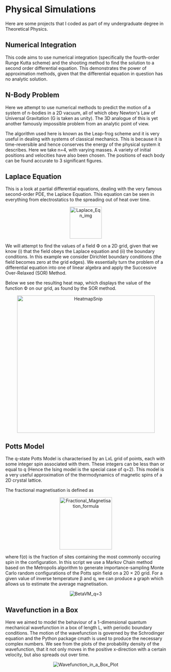 # Physical Simulations
Here are some projects that I coded as part of my undergraduate degree in Theoretical Physics.

## Numerical Integration
This code aims to use numerical integration (specifically the fourth-order Runge Kutta scheme) and the shooting method to find the solution to a second order differential equation. This demonstrates the power of approximation methods, given that the differential equation in question has no analytic solution.

## N-Body Problem
Here we attempt to use numerical methods to predict the motion of a system of n-bodies in a 2D vacuum, all of which obey Newton's Law of Universal Gravitation (G is taken as unity). The 3D analogue of this is yet another famously impossible problem from an analytic point of view.
 
The algorithm used here is known as the Leap-frog scheme and it is very useful in dealing with systems of classical mechanics. This is because it is time-reversible and hence conserves the energy of the physical system it describes. Here we take n=4, with varying masses. A variety of initial positions and velocities have also been chosen. The positions of each body can be found accurate to 3 significant figures. 

## Laplace Equation
This is a look at partial differential equations, dealing with the very famous second-order PDE, the Laplace Equation. This equation can be seen in everything from electrostatics to the spreading out of heat over time. 

<p align="center"><img width="100" alt="Laplace_Eqn_img" src="https://user-images.githubusercontent.com/87008016/223087724-9359976c-0d4f-440c-864b-22aaf626ced3.png"></p>

We will attempt to find the values of a field Ф on a 2D grid, given that we know (i) that the field obeys the Laplace equation and (ii) the boundary conditions. In this example we consider Dirichlet boundary conditions (the field becomes zero at the grid edges). We essentially turn the problem of a differential equation into one of linear algebra and apply the Successive Over-Relaxed (SOR) Method.

Below we see the resulting heat map, which displays the value of the function Ф on our grid, as found by the SOR method.

<p align="center"><img width="431" alt="HeatmapSnip" src="https://user-images.githubusercontent.com/87008016/223085105-5aa38230-d4c5-4b03-9086-d1d49fa97705.PNG"></p>

## Potts Model
The q-state Potts Model is characterised by an LxL grid of points, each with some integer spin associated with them. These integers can be less than or equal to q (Hence the Ising model is the special case of q=2). This model is a very useful approximation of the thermodynamics of magnetic spins of a 2D crystal lattice. 

The fractional magnetisation is defined as 

<p align="center"><img width="164" alt="Fractional_Magnetisation_formula" src="https://user-images.githubusercontent.com/87008016/223083987-6a6a5eaa-d76b-4659-aff0-5419098285fb.PNG"></p>

where f(σ) is the fraction of sites containing the most commonly occuring spin in the configuration. In this script we use a Markov Chain method based on the Metropolis algorithm to generate importance-sampling Monte Carlo random configurations of the Potts spin field on a 20 × 20 grid. For a given value of inverse temperature β and q, we can produce a graph which allows us to estimate the average magnetisation.

<p align="center"><img alt="BetaVM_q=3" src="https://user-images.githubusercontent.com/87008016/223084223-3aa87cad-e915-40f4-89db-030113edb5f1.png"></p>

 ## Wavefunction in a Box
 
Here we aimed to model the behaviour of a 1-dimensional quantum mechanical wavefunction in a box of length L, with periodic boundary conditions. The motion of the wavefunction is governed by the Schrodinger equation and the Python package cmath is used to produce the necessary complex numbers. We see from the plots of the probability density of the wavefunction, that it not only moves in the positive x-direction with a certain velocity, but also spreads out over time. 
<p align="center"><img alt="Wavefunction_in_a_Box_Plot" src="https://user-images.githubusercontent.com/87008016/223084626-81521186-f210-4a21-97b4-148dbc1e5133.png"></p>
 
 
